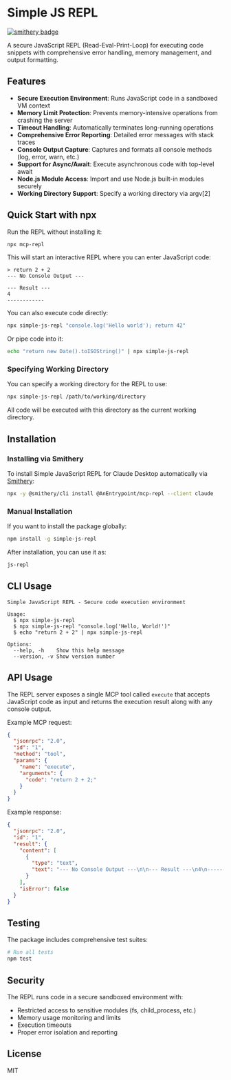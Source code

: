 # Simple JS REPL
[![smithery badge](https://smithery.ai/badge/@AnEntrypoint/mcp-repl)](https://smithery.ai/server/@AnEntrypoint/mcp-repl)

A secure JavaScript REPL (Read-Eval-Print-Loop) for executing code snippets with comprehensive error handling, memory management, and output formatting.

## Features

- **Secure Execution Environment**: Runs JavaScript code in a sandboxed VM context
- **Memory Limit Protection**: Prevents memory-intensive operations from crashing the server
- **Timeout Handling**: Automatically terminates long-running operations
- **Comprehensive Error Reporting**: Detailed error messages with stack traces
- **Console Output Capture**: Captures and formats all console methods (log, error, warn, etc.)
- **Support for Async/Await**: Execute asynchronous code with top-level await
- **Node.js Module Access**: Import and use Node.js built-in modules securely
- **Working Directory Support**: Specify a working directory via argv[2]

## Quick Start with npx

Run the REPL without installing it:

```bash
npx mcp-repl
```

This will start an interactive REPL where you can enter JavaScript code:

```
> return 2 + 2
--- No Console Output ---

--- Result ---
4
------------
```

You can also execute code directly:

```bash
npx simple-js-repl "console.log('Hello world'); return 42"
```

Or pipe code into it:

```bash
echo "return new Date().toISOString()" | npx simple-js-repl
```

### Specifying Working Directory

You can specify a working directory for the REPL to use:

```bash
npx simple-js-repl /path/to/working/directory
```

All code will be executed with this directory as the current working directory.

## Installation

### Installing via Smithery

To install Simple JavaScript REPL for Claude Desktop automatically via [Smithery](https://smithery.ai/server/@AnEntrypoint/mcp-repl):

```bash
npx -y @smithery/cli install @AnEntrypoint/mcp-repl --client claude
```

### Manual Installation
If you want to install the package globally:

```bash
npm install -g simple-js-repl
```

After installation, you can use it as:

```bash
js-repl
```

## CLI Usage

```
Simple JavaScript REPL - Secure code execution environment

Usage:
  $ npx simple-js-repl
  $ npx simple-js-repl "console.log('Hello, World!')"
  $ echo "return 2 + 2" | npx simple-js-repl

Options:
  --help, -h    Show this help message
  --version, -v Show version number
```

## API Usage

The REPL server exposes a single MCP tool called `execute` that accepts JavaScript code as input and returns the execution result along with any console output.

Example MCP request:

```json
{
  "jsonrpc": "2.0",
  "id": "1",
  "method": "tool",
  "params": {
    "name": "execute",
    "arguments": {
      "code": "return 2 + 2;"
    }
  }
}
```

Example response:

```json
{
  "jsonrpc": "2.0",
  "id": "1",
  "result": {
    "content": [
      {
        "type": "text",
        "text": "--- No Console Output ---\n\n--- Result ---\n4\n------------"
      }
    ],
    "isError": false
  }
}
```

## Testing

The package includes comprehensive test suites:

```bash
# Run all tests
npm test
```

## Security

The REPL runs code in a secure sandboxed environment with:

- Restricted access to sensitive modules (fs, child_process, etc.)
- Memory usage monitoring and limits
- Execution timeouts
- Proper error isolation and reporting

## License

MIT
